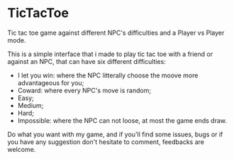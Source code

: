 # TicTacToe
Tic tac toe game against different NPC's difficulties and a Player vs Player mode.

This is a simple interface that i made to play tic tac toe with a friend or against an NPC, that can have six different difficulties:
- I let you win: where the NPC litterally choose the moove more advantageous for you;
- Coward: where every NPC's move is random;
- Easy;
- Medium;
- Hard;
- Impossible: where the NPC can not loose, at most the game ends draw.

Do what you want with my game, and if you'll find some issues, bugs or if you have any suggestion don't hesitate to comment, feedbacks are welcome.
